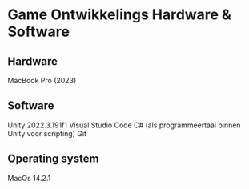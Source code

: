 # Game Ontwikkelings Hardware & Software
## Hardware
MacBook Pro (2023)

## Software
Unity 2022.3.191f1
Visual Studio Code
C# (als programmeertaal binnen Unity voor scripting)
Git

## Operating system
MacOs 14.2.1 
